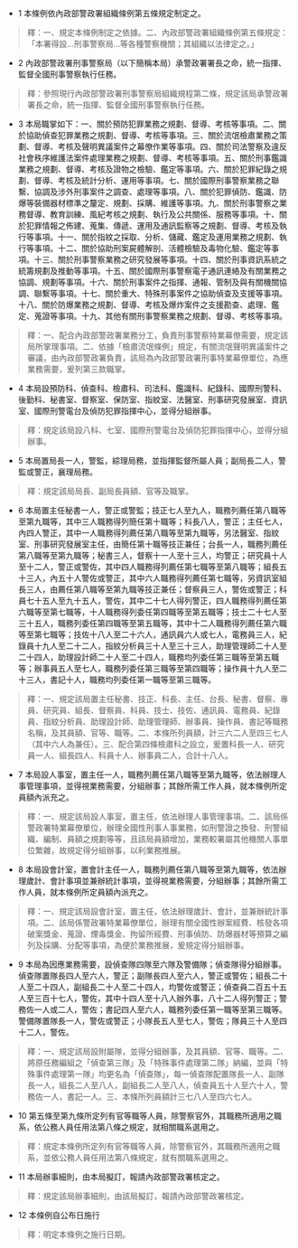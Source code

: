 * 1 本條例依內政部警政署組織條例第五條規定制定之。

> 釋：一、規定本條例制定之依據。二、內政部警政署組織條例第五條規定：「本署得設…刑事警察局…等各種警察機關；其組織以法律定之。」

* 2 內政部警政署刑事警察局（以下簡稱本局）承警政署署長之命，統一指揮、監督全國刑事警察執行任務。

> 釋：參照現行內政部警政署刑事警察局組織規程第二條，規定該局承警政署署長之命，統一指揮、監督全國刑事警察執行任務。

* 3 本局職掌如下：一、關於預防犯罪業務之規劃、督導、考核等事項。二、關於協助偵查犯罪業務之規劃、督導、考核等事項。三、關於流氓檢肅業務之策劃、督導、考核及聲明異議案件之幕僚作業等事項。四、關於司法警察及違反社會秩序維護法案件處理業務之規劃、督導、考核等事項。五、關於刑事鑑識業務之規劃、督導、考核及證物之檢驗、鑑定等事項。六、關於犯罪紀錄之規劃、督導、考核及統計分析、運用等事項。七、關於國際刑事警察業務之聯繫、協調及涉外刑事案件之調查、處理等事項。八、關於犯罪偵防、鑑識、防爆等裝備器材標準之釐定、規劃、採購、維護等事項。九、關於刑事警察之業務督導、教育訓練、風紀考核之規劃、執行及公共關係、服務等事項。十、關於犯罪情報之佈建、蒐集、傳遞、運用及通訊監察等之規劃、督導、考核及執行等事項。十一、關於指紋之採取、分析、儲藏、鑑定及運用業務之規劃、執行等事項。十二、關於協助刑案屍體解剖、活體檢驗及毒物化驗、鑑定等事項。十三、關於刑事警察業務之研究發展等事項。十四、關於刑事資訊系統之統籌規劃及推動等事項。十五、關於國際刑事警察電子通訊連絡及有關業務之協調、規劃等事項。十六、關於刑事案件之指揮、通報、管制及與有關機關協調、聯繫等事項。十七、關於重大、特殊刑事案件之協助偵查及支援等事項。十八、關於防爆業務之規劃、督導、考核及爆炸案件之支援勘查、處理、鑑定、蒐證等事項。十九、其他有關刑事警察業務之規劃、督導、考核等事項。

> 釋：一、配合內政部警政署業務分工，負責刑事警察特業幕僚需要，規定該局所掌理事項。二、依據「檢肅流氓條例」規定，有關流氓聲明異議案件之審議，由內政部警政署負責，該局為內政部警政署刑事特業幕僚單位，為應業務需要，爰列第三款職掌。

* 4 本局設預防科、偵查科、檢肅科、司法科、鑑識科、紀錄科、國際刑警科、後勤科、秘書室、督察室、保防室、指紋室、法醫室、刑事研究發展室、資訊室、國際刑警電台及偵防犯罪指揮中心，並得分組辦事。

> 釋：規定該局設八科、七室、國際刑警電台及偵防犯罪指揮中心，並得分組辦事。

* 5 本局置局長一人，警監，綜理局務，並指揮監督所屬人員；副局長二人，警監或警正，襄理局務。

> 釋：規定該局局長、副局長員額、官等及職掌。

* 6 本局置主任秘書一人，警正或警監；技正七人至九人，職務列薦任第八職等至第九職等，其中三人職務得列簡任第十職等；科長八人，警正；主任七人，內四人警正，其中一人職務得列薦任第八職等至第九職等，另法醫室、指紋室、刑事研究發展室主任，由簡任第十職等技正兼任；台長一人，職務列薦任第八職等至第九職等；秘書三人，督察十一人至十三人，均警正；研究員十人至十二人，警正或警佐，其中四人職務得列薦任第七職等至第八職等；組長五十三人，內五十人警佐或警正，其中六人職務得列薦任第七職等，另資訊室組長三人，由薦任第八職等至第九職等技正兼任；督察員三人，警佐或警正；科員七十五人至九十五人，警佐，其中二十七人得列警正，四人職務得列薦任第六職等至第七職等，十人職務得列委任第四職等至第五職等；技士二十七人至三十五人，職務列委任第四職等至第五職等，其中十二人職務得列薦任第六職等至第七職等；技佐十八人至二十六人，通訊員六人或七人，電務員三人，紀錄員十九人至二十二人，指紋分析員三十人至三十三人，助理管理師二十人至二十四人，助理設計師二十人至二十四人，職務均列委任第三職等至第五職等；辦事員五人至七人，職務列委任第三職等至第四職等；操作員十九人至二十三人，書記十人，職務均列委任第一職等至第三職等。

> 釋：一、規定該局置主任秘書、技正、科長、主任、台長、秘書、督察、專員、研究員、組長、督察員、科員、技士、技佐、通訊員、電務員、紀錄員、指紋分析員、助理設計師、助理管理師、辦事員、操作員、書記等職務名稱，及其員額、官等、職等。二、本條所列員額，計三六二人至四三七人（其中六人為兼任）。三、配合第四條檢肅科之設立，爰置科長一人、研究員一人、組長四人、科員十人、辦事員二人，合計十八人。

* 7 本局設人事室，置主任一人，職務列薦任第八職等至第九職等，依法辦理人事管理事項，並得視業務需要，分組辦事；其餘所需工作人員，就本條例所定員額內派充之。

> 釋：一、規定該局設人事室，置主任，依法辦理人事管理事項。二、該局係警政署特業幕僚單位，辦理全國性刑事人事業務，如刑警證之換發、刑警組織、編制、員額之規劃等等，且該局員額增加，業務較署屬其他機關人事單位繁雜，故規定得分組辦事，以利業務推展。

* 8 本局設會計室，置會計主任一人，職務列薦任第八職等至第九職等，依法辦理歲計、會計事項並兼辦統計事項，並得視業務需要，分組辦事；其餘所需工作人員，就本條例所定員額內派充之。

> 釋：一、規定該局設會計室，置主任，依法辦理歲計、會計，並兼辦統計事項。二、該局係警政署特業幕僚單位，辦理有關全國性辦案經費、核發各項破案獎金、蒐證、煙毒獎金、拘留所經費、刑事偵防、防爆器材等預算之編列及採購、分配等事項，為便於業務推展，爰規定得分組辦事。

* 9 本局為因應業務需要，設偵查隊四隊至六隊及警備隊；偵查隊得分組辦事。偵查隊置隊長四人至六人，警正；副隊長四人至六人，警正或警佐；組長二十人至二十四人，副組長二十人至二十四人，均警佐或警正；偵查員二百五十五人至三百十七人，警佐，其中十四人至十八人辦外事，八十二人得列警正；警務佐一人或二人，警佐；書記四人至六人，職務列委任第一職等至第三職等。警備隊置隊長一人，警佐或警正；小隊長五人至七人，警佐；隊員三十人至四十二人，警佐。

> 釋：一、規定該局設附屬隊，並得分組辦事，及其員額、官等、職等。二、將原任務編組之「偵查第三隊」及「特殊事件處理第二隊」納編，並與「特殊事件處理第一隊」均更名為「偵查隊」，每一偵查隊配置隊長一人、副隊長一人，組長二人至八人，副組長二人至八人，偵查員五十人至六十人，警務佐一人，書記一人。三、本條所列員額計三七八人至四六七人。

* 10 第五條至第九條所定列有官等職等人員，除警察官外，其職務所適用之職系，依公務人員任用法第八條之規定，就相關職系選用之。

> 釋：規定本條例所定列有官等職等人員，除警察官外，其職務所適用之職系，並依公務人員任用法第八條規定，就有關職系選用之。

* 11 本局辦事細則，由本局擬訂，報請內政部警政署核定之。

> 釋：規定該局辦事細則，由該局擬訂，報請內政部警政署核定。

* 12 本條例自公布日施行

> 釋：明定本條例之施行日期。

